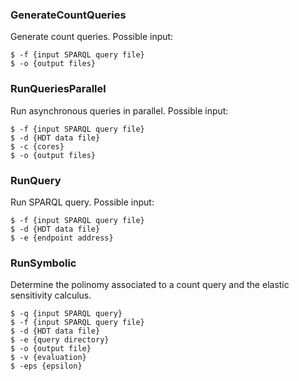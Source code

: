 ### GenerateCountQueries

Generate count queries. Possible input:
```
$ -f {input SPARQL query file}
$ -o {output files}
```

### RunQueriesParallel

Run asynchronous queries in parallel. Possible input:
```
$ -f {input SPARQL query file}
$ -d {HDT data file}
$ -c {cores}
$ -o {output files}
```
### RunQuery

Run SPARQL query. Possible input:
```
$ -f {input SPARQL query file}
$ -d {HDT data file}
$ -e {endpoint address}
```

### RunSymbolic

Determine the polinomy associated to a count query and the elastic sensitivity calculus.

```
$ -q {input SPARQL query}
$ -f {input SPARQL query file}
$ -d {HDT data file}
$ -e {query directory}
$ -o {output file}
$ -v {evaluation}
$ -eps {epsilon}
```
